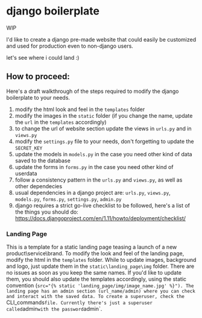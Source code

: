 # django boilerplate
WIP

I'd like to create a django pre-made website that could easily be customized and used for production even to non-django users.

let's see where i could land :)

## How to proceed:

Here's a draft walkthrough of the steps required to modify the django boilerplate to your needs.

1. modify the html look and feel in the `templates` folder
2. modify the images in the `static` folder (if you change the name, update the `url` in the `templates` accordingly)
3. to change the url of website section update the views in `urls.py` and in `views.py`
4. modify the `settings.py` file to your needs, don't forgetting to update the `SECRET_KEY`
5. update the models in `models.py` in the case you need other kind of data saved to the database
6. update the forms in `forms.py` in the case you need other kind of userdata
7. follow a consistency pattern in the `urls.py` and `views.py`, as well as other dependecies
8. usual dependencies in a django project are: `urls.py`, `views.py`, `models.py`, `forms.py`, `settings.py`, `admin.py` 
9. django requires a strict go-live checklist to be followed, here's a list of the things you should do: https://docs.djangoproject.com/en/1.11/howto/deployment/checklist/ 

### Landing Page
This is a template for a static landing page teasing a launch of a new product\service\brand.
To modify the look and feel of the landing page, modify the html in the `templates` folder.
While to update images, background and logo, just update them in the `static\landing_page\img` folder. There are no issues as soon as you keep the same names. If you'd like to update them, you should also update the templates accordingly, using the static convention (`src="{% static 'landing_page/img/image_name.jpg' %}").
The landing page has an admin section (url_name/admin) where you can check and interact with the saved data. To create a superuser, check the `CLI_commands` file. Currently there's just a superuser called `admin` with the password `admin`.
